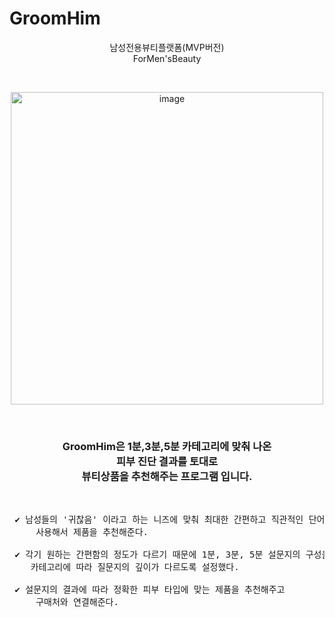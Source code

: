 # GroomHim
<p align="center">남성전용뷰티플랫폼(MVP버전) <br/>
ForMen'sBeauty</p>
<br/>
<p align="center"><img align="center" width="500" alt="image" src="https://github.com/mingMy-00/GroomHim/assets/149574203/5f87cb6a-abea-4483-bc34-158e7d21bb3b" border-radius="20px"></p>
<br/>

<h3 align="center">GroomHim은 1분,3분,5분 카테고리에 맞춰 나온 <br/>피부 진단 결과를 토대로 <br/>뷰티상품을 추천해주는 프로그램 입니다. </h3> 
<br/>

<pre>
 ✔️ 남성들의 '귀찮음' 이라고 하는 니즈에 맞춰 최대한 간편하고 직관적인 단어를 
     사용해서 제품을 추천해준다.

 ✔️ 각기 원하는 간편함의 정도가 다르기 때문에 1분, 3분, 5분 설문지의 구성을 기획하고 
    카테고리에 따라 질문지의 깊이가 다르도록 설정했다. 

 ✔️ 설문지의 결과에 따라 정확한 피부 타입에 맞는 제품을 추천해주고 
     구매처와 연결해준다.
</pre>

